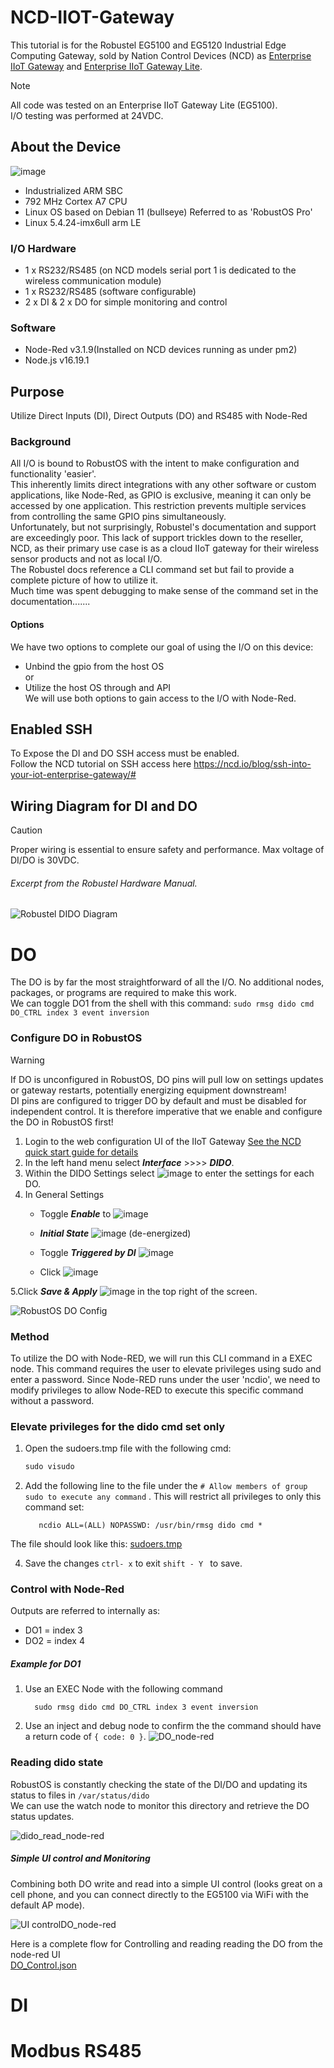 
# NCD-IIOT-Gateway
This tutorial is for the Robustel EG5100 and EG5120 Industrial Edge Computing Gateway, sold by Nation Control Devices (NCD) as 
[Enterprise IIoT Gateway](https://store.ncd.io/product/enterprise-iiot-gateway/) and [Enterprise IIoT Gateway Lite](https://store.ncd.io/product/enterprise-iiot-gateway-lite/).
>[!NOTE]
>All code was tested on an Enterprise IIoT Gateway Lite (EG5100).\
>I/O testing was performed at 24VDC.
## About the Device
![image](https://github.com/user-attachments/assets/1e855e03-1780-464b-abd6-cdee66e96c69)

- Industrialized ARM SBC
- 792 MHz Cortex A7 CPU  
- Linux OS based on Debian 11 (bullseye) Referred to as 'RobustOS Pro'
- Linux 5.4.24-imx6ull arm LE
### I/O Hardware 
* 1 x RS232/RS485 (on NCD models serial port 1 is dedicated to the wireless communication module)
* 1 x RS232/RS485 (software configurable) 
* 2 x DI & 2 x DO for simple monitoring and control

### Software
- Node-Red v3.1.9(Installed on NCD devices running as under pm2)
- Node.js v16.19.1

## Purpose
Utilize Direct Inputs (DI), Direct Outputs (DO) and RS485 with Node-Red
### Background
All I/O is bound to RobustOS with the intent to make configuration and functionality 'easier'.\
This inherently limits direct integrations with any other software or custom applications, like Node-Red, as GPIO is exclusive, meaning it can only be accessed by one application. This restriction prevents multiple services from controlling the same GPIO pins simultaneously.\
Unfortunately, but not surprisingly, Robustel's documentation and support are exceedingly poor. This lack of support trickles down to the reseller, NCD, as their primary use case is as a cloud IIoT gateway for their wireless sensor products and not as local I/O.\
The Robustel docs reference a CLI command set but fail to provide a complete picture of how to utilize it.\
Much time was spent debugging to make sense of the command set in the documentation.......

#### Options
We have two options to complete our goal of using the I/O on this device:
- Unbind the gpio from the host OS\
    or
- Utilize the host OS through and API\
We will use both options to gain access to the I/O with Node-Red.

## Enabled SSH
To Expose the DI and DO SSH access must be enabled.\
Follow the NCD tutorial on SSH access here https://ncd.io/blog/ssh-into-your-iot-enterprise-gateway/#
## Wiring Diagram for DI and DO
>[!CAUTION]
>Proper wiring is essential to ensure safety and performance.
>Max voltage of DI/DO is 30VDC.

###### Excerpt from the Robustel Hardware Manual.
![Robustel DIDO Diagram](https://github.com/user-attachments/assets/da208216-00de-4b92-8e3d-3a9cdaf302aa)

# DO
The DO is by far the most straightforward of all the I/O. No additional nodes, packages, or programs are required to make this work.\
We can toggle DO1 from the shell with this command:
    ```
      sudo rmsg dido cmd DO_CTRL index 3 event inversion
    ```
### Configure DO in RobustOS
>[!WARNING]
>If DO is unconfigured in RobustOS, DO pins will pull low on settings updates or gateway restarts, potentially energizing equipment downstream!\
>DI pins are configured to trigger DO by default and must be disabled for independent control.
>It is therefore imperative that we enable and configure the DO in RobustOS first!

1. Login to the web configuration UI of the IIoT Gateway [See the NCD quick start guide for details](https://ncd.io/blog/quick-start-guide-for-the-ncd-enterprise-iiot-gateway/)
2. In the left hand menu select ***Interface*** >>>> ***DIDO***.
3. Within the DIDO Settings select ![image](https://github.com/user-attachments/assets/70f03cfe-80ef-4e7c-ab0b-6aac82ddfdbd) to enter the settings for each DO.
4. In General Settings
    * Toggle ***Enable*** to ![image](https://github.com/user-attachments/assets/8ef15f18-dd51-4eda-a23a-bbf1f5e0abd8)

    * ***Initial State*** ![image](https://github.com/user-attachments/assets/6e33c2b8-c6fe-47d2-8467-8c815b3c2c81) (de-energized)

    * Toggle ***Triggered by DI*** ![image](https://github.com/user-attachments/assets/9a05e521-bd80-4945-a85c-bcd7f423ba18)

    * Click ![image](https://github.com/user-attachments/assets/832c7a94-1c16-4f06-9209-c92785f47cf5)
      
5.Click ***Save & Apply*** ![image](https://github.com/user-attachments/assets/ebb3047a-099c-41f6-8597-0fd8d3be9fed) in the top right of the screen.

![RobustOS DO Config](https://github.com/user-attachments/assets/57fe74d1-850a-4ad3-9b8c-5baef3b812ca)

### Method
To utilize the DO with Node-RED, we will run this CLI command in a EXEC node. This command requires the user to elevate privileges using sudo and enter a password. Since Node-RED runs under the user 'ncdio', we need to modify privileges to allow Node-RED to execute this specific command without a password.
### Elevate privileges for the dido cmd set only
1. Open the sudoers.tmp file with the following cmd:
   ```cmd
   sudo visudo
   ```
2. Add the following line to the file under the ```# Allow members of group sudo to execute any command```
. This will restrict all privileges to only this command set:
   ```
      ncdio ALL=(ALL) NOPASSWD: /usr/bin/rmsg dido cmd *
   ```
  The file should look like this: [sudoers.tmp](sudoers.tmp)
  
 4. Save the changes ```ctrl- x``` to exit ```shift - Y ``` to save.
### Control with Node-Red
Outputs are referred to internally as:
* DO1 = index 3
* DO2 = index 4
##### Example for DO1
1. Use an EXEC Node with the following command
    ```
      sudo rmsg dido cmd DO_CTRL index 3 event inversion
    ```
2. Use an inject and debug node to confirm the the command should have a return code of ``` { code: 0 } ```.
    ![DO_node-red](https://github.com/user-attachments/assets/6f76ce61-b25a-4400-8fdc-98109881880a)
### Reading dido state
RobustOS is constantly checking the state of the DI/DO and updating its status to files in ``` /var/status/dido ``` \
We can use the watch node to monitor this directory and retrieve the DO status updates. 

![dido_read_node-red](https://github.com/user-attachments/assets/6f8ed3ba-2a51-4dde-9b6b-2da3481089d4)
##### Simple UI control and Monitoring
Combining both DO write and read into a simple UI control (looks great on a cell phone, and you can connect directly to the EG5100 via WiFi with the default AP mode).

![UI controlDO_node-red](https://github.com/user-attachments/assets/85355754-b73c-457c-a272-31aae0be12db)

Here is a complete flow for Controlling and reading reading the DO from the node-red UI\
[DO_Control.json](DO_Control.json)


# DI

# Modbus RS485
